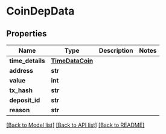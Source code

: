 # CoinDepData

## Properties
Name | Type | Description | Notes
------------ | ------------- | ------------- | -------------
**time_details** | [**TimeDataCoin**](TimeDataCoin.md) |  | 
**address** | **str** |  | 
**value** | **int** |  | 
**tx_hash** | **str** |  | 
**deposit_id** | **str** |  | 
**reason** | **str** |  | 

[[Back to Model list]](../README.md#documentation-for-models) [[Back to API list]](../README.md#documentation-for-api-endpoints) [[Back to README]](../README.md)


